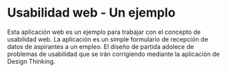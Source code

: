 # Usabilidad web - Un ejemplo

Esta aplicación web es un ejemplo para trabajar con el concepto de usabilidad web. La aplicación es un simple formulario de recepción de datos de aspirantes a un empleo. El diseño de partida adolece de problemas de usabilidad que se irán corrigiendo mediante la aplicación de Design Thinking.
